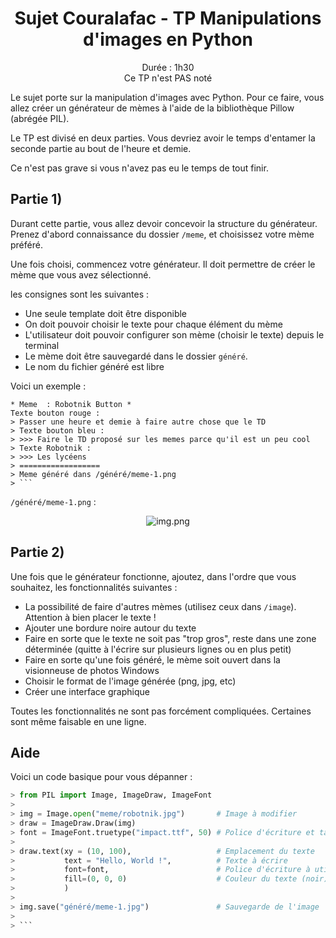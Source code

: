 # <center>Sujet Couralafac - TP Manipulations d'images en Python</center>

<center>Durée : 1h30</center>
<center>Ce TP n'est PAS noté</center>

Le sujet porte sur la manipulation d'images avec Python.
Pour ce faire, vous allez créer un générateur de mèmes à l'aide de la bibliothèque Pillow (abrégée PIL).

Le TP est divisé en deux parties.
Vous devriez avoir le temps d'entamer la seconde partie au bout de l'heure et demie.

Ce n'est pas grave si vous n'avez pas eu le temps de tout finir.

## Partie 1)

Durant cette partie, vous allez devoir concevoir la structure du générateur.
Prenez d'abord connaissance du dossier `/meme`, et choisissez votre mème préféré.

Une fois choisi, commencez votre générateur. Il doit permettre de créer le mème que vous avez sélectionné.

les consignes sont les suivantes :

- Une seule template doit être disponible
- On doit pouvoir choisir le texte pour chaque élément du mème
- L'utilisateur doit pouvoir configurer son mème (choisir le texte) depuis le terminal
- Le mème doit être sauvegardé dans le dossier `généré`.
- Le nom du fichier généré est libre

Voici un exemple :

````
* Meme  : Robotnik Button *
Texte bouton rouge :
> Passer une heure et demie à faire autre chose que le TD
> Texte bouton bleu :
> >>> Faire le TD proposé sur les memes parce qu'il est un peu cool
> Texte Robotnik :
> >>> Les lycéens
> ==================
> Meme généré dans /généré/meme-1.png
> ```
````

`/généré/meme-1.png` :

<center>

![img.png](https://files.voltis.cloud/TfxziP4ytzNf6brfziIOMyCFaLQGg4Zi.webp)

</center>

## Partie 2)

Une fois que le générateur fonctionne, ajoutez, dans l'ordre que vous souhaitez, les fonctionnalités suivantes :

- La possibilité de faire d'autres mèmes (utilisez ceux dans `/image`). Attention à bien placer le texte !
- Ajouter une bordure noire autour du texte
- Faire en sorte que le texte ne soit pas "trop gros", reste dans une zone déterminée (quitte à l'écrire sur plusieurs lignes ou en plus petit)
- Faire en sorte qu'une fois généré, le mème soit ouvert dans la visionneuse de photos Windows
- Choisir le format de l'image générée (png, jpg, etc)
- Créer une interface graphique

Toutes les fonctionnalités ne sont pas forcément compliquées. Certaines sont même faisable en une ligne.

## Aide

Voici un code basique pour vous dépanner :

````python
> from PIL import Image, ImageDraw, ImageFont
>
> img = Image.open("meme/robotnik.jpg")       # Image à modifier
> draw = ImageDraw.Draw(img)
> font = ImageFont.truetype("impact.ttf", 50) # Police d'écriture et taille
>
> draw.text(xy = (10, 100),                   # Emplacement du texte
>           text = "Hello, World !",          # Texte à écrire
>           font=font,                        # Police d'écriture à utiliser
>           fill=(0, 0, 0)                    # Couleur du texte (noir)
>           )
>
> img.save("généré/meme-1.jpg")               # Sauvegarde de l'image
>
> ```
````
